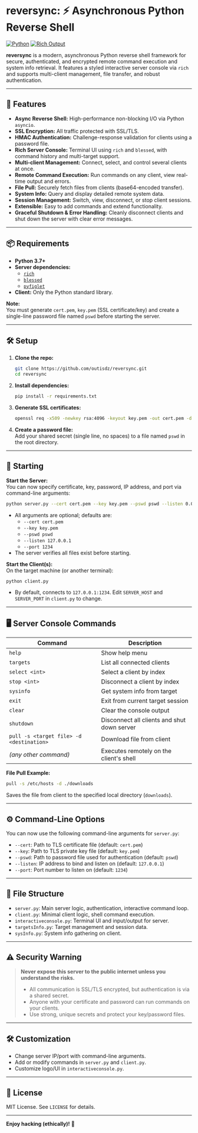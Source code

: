 # reversync: ⚡ Asynchronous Python Reverse Shell

[![Python](https://img.shields.io/badge/Python-3.7%2B-blue.svg)](https://www.python.org/)
[![Rich Output](https://img.shields.io/badge/Output-Rich-6e4aff)](https://github.com/Textualize/rich)

**reversync** is a modern, asynchronous Python reverse shell framework for secure, authenticated, and encrypted remote command execution and system info retrieval. It features a styled interactive server console via `rich` and supports multi-client management, file transfer, and robust authentication.

---

## 🚀 Features

- **Async Reverse Shell:** High-performance non-blocking I/O via Python `asyncio`.
- **SSL Encryption:** All traffic protected with SSL/TLS.
- **HMAC Authentication:** Challenge-response validation for clients using a password file.
- **Rich Server Console:** Terminal UI using `rich` and `blessed`, with command history and multi-target support.
- **Multi-client Management:** Connect, select, and control several clients at once.
- **Remote Command Execution:** Run commands on any client, view real-time output and errors.
- **File Pull:** Securely fetch files from clients (base64-encoded transfer).
- **System Info:** Query and display detailed remote system data.
- **Session Management:** Switch, view, disconnect, or stop client sessions.
- **Extensible:** Easy to add commands and extend functionality.
- **Graceful Shutdown & Error Handling:** Cleanly disconnect clients and shut down the server with clear error messages.

---

## 📦 Requirements

- **Python 3.7+**
- **Server dependencies:**
  - [`rich`](https://pypi.org/project/rich/)
  - [`blessed`](https://pypi.org/project/blessed/)
  - [`pyfiglet`](https://pypi.org/project/pyfiglet/)
- **Client:** Only the Python standard library.

**Note:**  
You must generate `cert.pem`, `key.pem` (SSL certificate/key) and create a single-line password file named `pswd` before starting the server.

---

## 🛠️ Setup

1. **Clone the repo:**
    ```bash
    git clone https://github.com/outisdz/reversync.git
    cd reversync
    ```
2. **Install dependencies:**
    ```bash
    pip install -r requirements.txt
    ```
3. **Generate SSL certificates:**
    ```bash
    openssl req -x509 -newkey rsa:4096 -keyout key.pem -out cert.pem -days 365 -nodes
    ```
4. **Create a password file:**  
   Add your shared secret (single line, no spaces) to a file named `pswd` in the root directory.

---

## 🚦 Starting

**Start the Server:**  
You can now specify certificate, key, password, IP address, and port via command-line arguments:

```bash
python server.py --cert cert.pem --key key.pem --pswd pswd --listen 0.0.0.0 --port 1234
```
- All arguments are optional; defaults are:
    - `--cert cert.pem`
    - `--key key.pem`
    - `--pswd pswd`
    - `--listen 127.0.0.1`
    - `--port 1234`
- The server verifies all files exist before starting.

**Start the Client(s):**  
On the target machine (or another terminal):
```bash
python client.py
```
- By default, connects to `127.0.0.1:1234`. Edit `SERVER_HOST` and `SERVER_PORT` in `client.py` to change.

---

## 🖥️ Server Console Commands

| Command                                      | Description                                               |
|-----------------------------------------------|-----------------------------------------------------------|
| `help`                                       | Show help menu                                            |
| `targets`                                    | List all connected clients                                |
| `select <int>`                               | Select a client by index                                  |
| `stop <int>`                                 | Disconnect a client by index                              |
| `sysinfo`                                    | Get system info from target                               |
| `exit`                                       | Exit from current target session                          |
| `clear`                                      | Clear the console output                                  |
| `shutdown`                                   | Disconnect all clients and shut down server               |
| `pull -s <target file> -d <destination>`      | Download file from client                                 |
| _(any other command)_                        | Executes remotely on the client's shell                   |

**File Pull Example:**  
```bash
pull -s /etc/hosts -d ./downloads
```
Saves the file from client to the specified local directory (`downloads`).

---

## ⚙️ Command-Line Options

You can now use the following command-line arguments for `server.py`:
- `--cert`: Path to TLS certificate file (default: `cert.pem`)
- `--key`: Path to TLS private key file (default: `key.pem`)
- `--pswd`: Path to password file used for authentication (default: `pswd`)
- `--listen`: IP address to bind and listen on (default: `127.0.0.1`)
- `--port`: Port number to listen on (default: `1234`)

---

## 📁 File Structure

- `server.py`: Main server logic, authentication, interactive command loop.
- `client.py`: Minimal client logic, shell command execution.
- `interactiveconsole.py`: Terminal UI and input/output for server.
- `targetsInfo.py`: Target management and session data.
- `sysInfo.py`: System info gathering on client.

---

## ⚠️ Security Warning

> **Never expose this server to the public internet unless you understand the risks.**
>
> - All communication is SSL/TLS encrypted, but authentication is via a shared secret.
> - Anyone with your certificate and password can run commands on your clients.
> - Use strong, unique secrets and protect your key/password files.

---

## 🛠️ Customization

- Change server IP/port with command-line arguments.
- Add or modify commands in `server.py` and `client.py`.
- Customize logo/UI in `interactiveconsole.py`.

---

## 📄 License

MIT License. See `LICENSE` for details.

---

**Enjoy hacking (ethically)!** 🚀